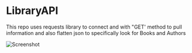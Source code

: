 # LibraryAPI

This repo uses requests library to connect and with "GET' method to pull information and also flatten json to specifically look for Books and Authors

![Screenshot](http://url/to/img.png](https://github.com/jmamin/LibraryAPI/blob/main/serverless.png)https://github.com/jmamin/LibraryAPI/blob/main/serverless.png)
